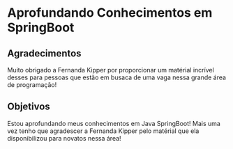 # Aprofundando Conhecimentos em SpringBoot

## Agradecimentos
Muito obrigado a Fernanda Kipper por proporcionar um matérial incrível desses para pessoas que estão em busaca de uma vaga nessa grande área de programação!
## Objetivos
Estou aprofundando meus conhecimentos em Java SpringBoot! Mais uma vez tenho que agradescer a Fernanda Kipper pelo matérial que ela disponibilizou para novatos nessa área!